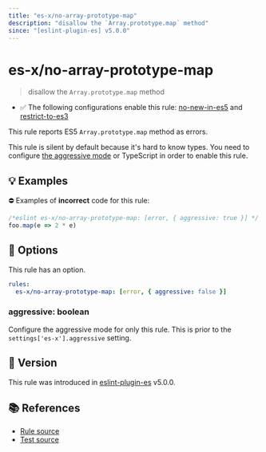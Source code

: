 ```yaml
---
title: "es-x/no-array-prototype-map"
description: "disallow the `Array.prototype.map` method"
since: "[eslint-plugin-es] v5.0.0"
---
```


# es-x/no-array-prototype-map
> disallow the `Array.prototype.map` method

- ✅ The following configurations enable this rule: [no-new-in-es5] and [restrict-to-es3]

This rule reports ES5 `Array.prototype.map` method as errors.

This rule is silent by default because it's hard to know types. You need to configure [the aggressive mode](../#the-aggressive-mode) or TypeScript in order to enable this rule.

## 💡 Examples

⛔ Examples of **incorrect** code for this rule:

<eslint-playground type="bad">

```js
/*eslint es-x/no-array-prototype-map: [error, { aggressive: true }] */
foo.map(e => 2 * e)
```

</eslint-playground>

## 🔧 Options

This rule has an option.

```yaml
rules:
  es-x/no-array-prototype-map: [error, { aggressive: false }]
```

### aggressive: boolean

Configure the aggressive mode for only this rule.
This is prior to the `settings['es-x'].aggressive` setting.

## 🚀 Version

This rule was introduced in [eslint-plugin-es] v5.0.0.

[eslint-plugin-es]: https://github.com/mysticatea/eslint-plugin-es

## 📚 References

- [Rule source](https://github.com/eslint-community/eslint-plugin-es-x/blob/master/lib/rules/no-array-prototype-map.js)
- [Test source](https://github.com/eslint-community/eslint-plugin-es-x/blob/master/tests/lib/rules/no-array-prototype-map.js)

[no-new-in-es5]: ../configs/index.md#no-new-in-es5
[restrict-to-es3]: ../configs/index.md#restrict-to-es3
